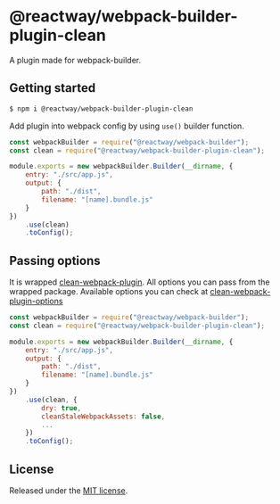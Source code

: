 # @reactway/webpack-builder-plugin-clean

A plugin made for webpack-builder.

## Getting started

```sh
$ npm i @reactway/webpack-builder-plugin-clean
```

Add plugin into webpack config by using `use()` builder function.

```js
const webpackBuilder = require("@reactway/webpack-builder");
const clean = require("@reactway/webpack-builder-plugin-clean");

module.exports = new webpackBuilder.Builder(__dirname, {
    entry: "./src/app.js",
    output: {
        path: "./dist",
        filename: "[name].bundle.js"
    }
})
    .use(clean)
    .toConfig();
```

## Passing options

It is wrapped [clean-webpack-plugin](https://www.npmjs.com/package/clean-webpack-plugin). All options you can pass from the wrapped package. Available options you can check at [clean-webpack-plugin-options](https://www.npmjs.com/package/clean-webpack-plugin#options-and-defaults-optional)

```js
const webpackBuilder = require("@reactway/webpack-builder");
const clean = require("@reactway/webpack-builder-plugin-clean");

module.exports = new webpackBuilder.Builder(__dirname, {
    entry: "./src/app.js",
    output: {
        path: "./dist",
        filename: "[name].bundle.js"
    }
})
    .use(clean, {
        dry: true,
        cleanStaleWebpackAssets: false,
        ...
    })
    .toConfig();
```

## License

Released under the [MIT license](LICENSE).
